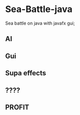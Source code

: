 # Sea-Battle-java
Sea battle on java with javafx gui;

## AI 
## Gui
## Supa effects
## ????
## PROFIT
